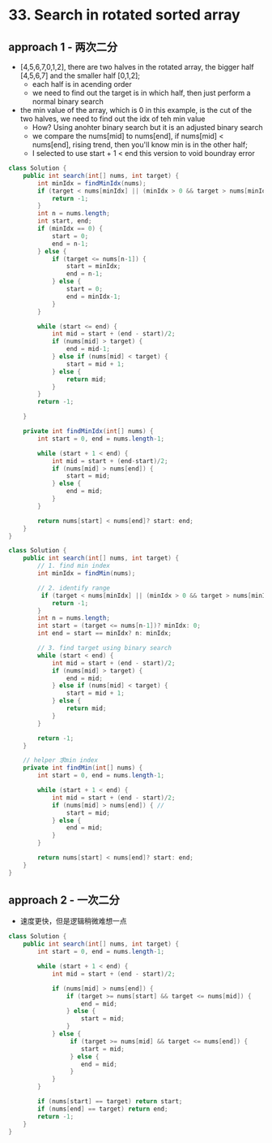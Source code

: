 # 33. Search in rotated sorted array

## approach 1 - 两次二分

- [4,5,6,7,0,1,2], there are two halves in the rotated array, the bigger half [4,5,6,7] and the smaller half [0,1,2];
    - each half is in acending order
    - we need to find out the target is in which half, then just perform a normal binary search
- the min value of the array, which is 0 in this example, is the cut of the two halves, we need to find out the idx of teh min value
    - How? Using anohter binary search but it is an adjusted binary search
    - we compare the nums[mid] to nums[end], if  nums[mid] < nums[end], rising trend, then you'll know min is in the other half;
    - I selected to use start + 1 < end this version to void boundray error

```java
class Solution {
    public int search(int[] nums, int target) {
        int minIdx = findMinIdx(nums);
        if (target < nums[minIdx] || (minIdx > 0 && target > nums[minIdx-1])) {
            return -1;
        }
        int n = nums.length;
        int start, end;
        if (minIdx == 0) {
            start = 0;
            end = n-1;
        } else {
            if (target <= nums[n-1]) {
                start = minIdx;
                end = n-1;
            } else {
                start = 0;
                end = minIdx-1;
            }
        }

        while (start <= end) {
            int mid = start + (end - start)/2;
            if (nums[mid] > target) {
                end = mid-1;
            } else if (nums[mid] < target) {
                start = mid + 1;
            } else {
                return mid;
            }
        }
        return -1;

    }

    private int findMinIdx(int[] nums) {
        int start = 0, end = nums.length-1;

        while (start + 1 < end) {
            int mid = start + (end-start)/2;
            if (nums[mid] > nums[end]) {
                start = mid;
            } else {
                end = mid;
            }
        }

        return nums[start] < nums[end]? start: end;
    }
}

```

```java
class Solution {
    public int search(int[] nums, int target) {
        // 1. find min index
        int minIdx = findMin(nums);

        // 2. identify range
         if (target < nums[minIdx] || (minIdx > 0 && target > nums[minIdx-1])) {
            return -1;
        }
        int n = nums.length;
        int start = (target <= nums[n-1])? minIdx: 0; 
        int end = start == minIdx? n: minIdx;

        // 3. find target using binary search
        while (start < end) {
            int mid = start + (end - start)/2;
            if (nums[mid] > target) {
                end = mid;
            } else if (nums[mid] < target) {
                start = mid + 1;
            } else {
                return mid;
            }
        }

        return -1;
    }

    // helper 求min index
    private int findMin(int[] nums) {
        int start = 0, end = nums.length-1;

        while (start + 1 < end) {
            int mid = start + (end - start)/2; 
            if (nums[mid] > nums[end]) { // 
                start = mid;
            } else {
                end = mid;
            }
        }

        return nums[start] < nums[end]? start: end;
    }
}
```

## approach 2 - 一次二分
- 速度更快，但是逻辑稍微难想一点

```java
class Solution {
    public int search(int[] nums, int target) {
        int start = 0, end = nums.length-1;

        while (start + 1 < end) {
            int mid = start + (end - start)/2;

            if (nums[mid] > nums[end]) {
                if (target >= nums[start] && target <= nums[mid]) {
                    end = mid;
                } else {
                    start = mid;
                }
            } else {
                 if (target >= nums[mid] && target <= nums[end]) {
                    start = mid;
                 } else {
                    end = mid;
                 }
            }
        }

        if (nums[start] == target) return start;
        if (nums[end] == target) return end;
        return -1;
    }
}
```